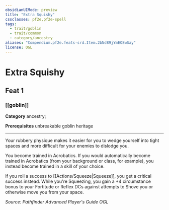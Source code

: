 ```yaml
---
obsidianUIMode: preview
title: "Extra Squishy"
cssclasses: pf2e,pf2e-spell
tags:
  - trait/goblin
  - trait/common
  - category/ancestry
aliases: "Compendium.pf2e.feats-srd.Item.2bNd89jYmEO8wSay"
license: OGL
---
```

# Extra Squishy
## Feat 1
### [[goblin]]

**Category** ancestry; 



**Prerequisites** unbreakable goblin heritage
* * *
Your rubbery physique makes it easier for you to wedge yourself into tight spaces and more difficult for your enemies to dislodge you.

You become trained in Acrobatics. If you would automatically become trained in Acrobatics (from your background or class, for example), you instead become trained in a skill of your choice.

If you roll a success to [[Actions/Squeeze|Squeeze]], you get a critical success instead. While you're Squeezing, you gain a +4 circumstance bonus to your Fortitude or Reflex DCs against attempts to Shove you or otherwise move you from your space.

*Source: Pathfinder Advanced Player's Guide*
*OGL*